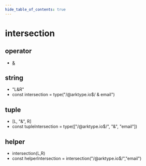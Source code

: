 ```yaml
---
hide_table_of_contents: true
---
```


# intersection

## operator

-   [&](./intersection.md)

## string

-   "L&R" <br/>
-   const intersection = type("/@arktype\.io$/ & email")<br/>

## tuple

-   [L, "&", R] <br/>
-   const tupleIntersection = type(["/@arktype\.io$/", "&", "email"])<br/>

## helper

-   intersection(L,R) <br/>
-   const helperIntersection = intersection("/@arktype\.io$/","email")<br/>
